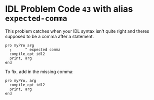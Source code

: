 # IDL Problem Code `43` with alias `expected-comma`

This problem catches when your IDL syntax isn't quite right and theres supposed to be a comma after a statement.

```idl
pro myPro arg
  ;      ^ expected comma
  compile_opt idl2
  print, arg
end
```

To fix, add in the missing comma:

```idl
pro myPro, arg
  compile_opt idl2
  print, arg
end
```
